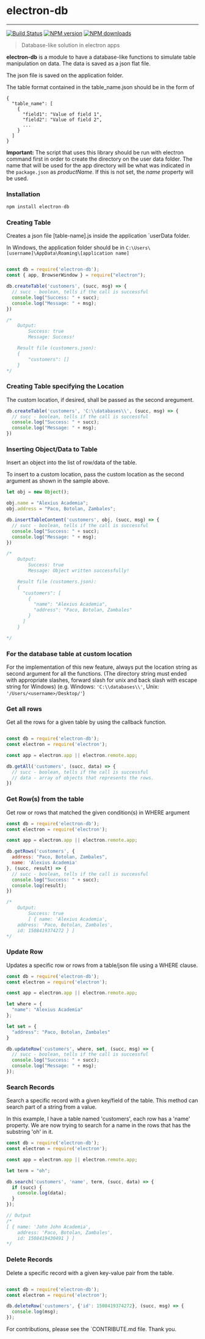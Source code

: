# electron-db
---
[![Build Status](https://travis-ci.org/alexiusacademia/electron-db.svg?branch=master)](https://travis-ci.org/alexiusacademia/electron-db)
[![NPM version](https://img.shields.io/npm/v/electron-db.svg)](https://npmjs.org/package/electron-db "View this project on NPM")
[![NPM downloads](https://img.shields.io/npm/dm/electron-db.svg)](https://npmjs.org/package/electron-db "View this project on NPM")
> Database-like solution in electron apps

**electron-db** is a module to have a database-like functions to simulate table manipulation on data. The data is saved as a json flat file.

The json file is saved on the application folder.

The table format contained in the table_name.json should be in the form of
```
{
  "table_name": [
    {
      "field1": "Value of field 1",
      "field2": "Value of field 2",
      ...
    }
  ]
}
```

**Important:** The script that uses this library should be run with electron command first in order to create the directory on the user data folder. The name that will be used for the app directory will be what was indicated in the `package.json` as <em>productName</em>. If this is not set, the <em>name</em> property will be used.

### **Installation**


```javascript
npm install electron-db
```

### **Creating Table**
Creates a json file [table-name].js inside the application `userData folder.

In Windows, the application folder should be in `C:\Users\[username]\AppData\Roaming\[application name]`

```javascript

const db = require('electron-db');
const { app, BrowserWindow } = require("electron");

db.createTable('customers', (succ, msg) => {
  // succ - boolean, tells if the call is successful
  console.log("Success: " + succ);
  console.log("Message: " + msg);
})

/*
	Output:
    	Success: true
        Message: Success!

	Result file (customers.json):
    {
    	"customers": []
    }
*/
```

### **Creating Table specifying the Location**
The custom location, if desired, shall be passed as the second aregument.
```javascript
db.createTable('customers', 'C:\\databases\\', (succ, msg) => {
  // succ - boolean, tells if the call is successful
  console.log("Success: " + succ);
  console.log("Message: " + msg);
})
```

### **Inserting Object/Data to Table**
Insert an object into the list of row/data of the table.

To insert to a custom location, pass the custom location as the second argument
as shown in the sample above.

```javascript
let obj = new Object();

obj.name = "Alexius Academia";
obj.address = "Paco, Botolan, Zambales";

db.insertTableContent('customers', obj, (succ, msg) => {
  // succ - boolean, tells if the call is successful
  console.log("Success: " + succ);
  console.log("Message: " + msg);
})

/*
	Output:
    	Success: true
        Message: Object written successfully!

    Result file (customers.json):
    {
      "customers": [
        {
          "name": "Alexius Academia",
          "address": "Paco, Botolan, Zambales"
        }
      ]
    }

*/
```

### For the database table at custom location
For the implementation of this new feature, always put the location string as second argument for all the functions. (The directory string must ended with appropriate slashes, forward slash for unix and back slash with escape string for Windows) (e.g. Windows: ```'C:\\databases\\'```, Unix: ```'/Users/<username>/Desktop/'```)

<!--
### **Inserting Multiple Objects/Data to Table**
Insert multiple objects into the list of row/data of the table.

```javascript
const db = require('electron-db');

const arr = ['product_1', 'product_2', 'product_3', 'product_4', 'product_5'];

const m = arr.map((product, id) => {
  const obj = {}
  obj.image_name = product;
  obj.index = id;

  return obj;
});

db.insertTableContents('records', m, (isSuccess, message) => {
  console.log(isSuccess);
  console.log(message);
});

/*
	Output:
    	true
      Object written successfully!
      true
      Object written successfully!
      true
      Object written successfully!
      true
      Object written successfully!
      true
      Object written successfully!
*/
```
-->
### **Get all rows**
Get all the rows for a given table by using the callback function.
```javascript

const db = require('electron-db');
const electron = require('electron');

const app = electron.app || electron.remote.app;

db.getAll('customers', (succ, data) => {
  // succ - boolean, tells if the call is successful
  // data - array of objects that represents the rows.
})
```
### **Get Row(s) from the table**
Get row or rows that matched the given condition(s) in WHERE argument

```javascript
const db = require('electron-db');
const electron = require('electron');

const app = electron.app || electron.remote.app;

db.getRows('customers', {
  address: "Paco, Botolan, Zambales",
  name: 'Alexius Academia'
}, (succ, result) => {
  // succ - boolean, tells if the call is successful
  console.log("Success: " + succ);
  console.log(result);
})

/*
	Output:
    	Success: true
        [ { name: 'Alexius Academia',
    address: 'Paco, Botolan, Zambales',
    id: 1508419374272 } ]
*/
```

### **Update Row**
Updates a specific row or rows from a table/json file using a WHERE clause.

```javascript
const db = require('electron-db');
const electron = require('electron');

const app = electron.app || electron.remote.app;

let where = {
  "name": "Alexius Academia"
};

let set = {
  "address": "Paco, Botolan, Zambales"
}

db.updateRow('customers', where, set, (succ, msg) => {
  // succ - boolean, tells if the call is successful
  console.log("Success: " + succ);
  console.log("Message: " + msg);
});
```

### **Search Records**
Search a specific record with a given key/field of the table. This method can search part of a string from a value.

In this example, I have a table named 'customers', each row has a 'name' property. We are now trying to search for a name in the rows that has the substring 'oh' in it.

```javascript
const db = require('electron-db');
const electron = require('electron');

const app = electron.app || electron.remote.app;

let term = "oh";

db.search('customers', 'name', term, (succ, data) => {
  if (succ) {
    console.log(data);
  }
});

// Output
/*
[ { name: 'John John Academia',
    address: 'Paco, Botolan, Zambales',
    id: 1508419430491 } ]
*/
```

### **Delete Records**
Delete a specific record with a given key-value pair from the table.

```javascript

const db = require('electron-db');
const electron = require('electron');

db.deleteRow('customers', {'id': 1508419374272}, (succ, msg) => {
  console.log(msg);
});

```

For contributions, please see the `CONTRIBUTE.md file. Thank you.
